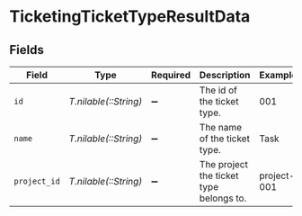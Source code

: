 # TicketingTicketTypeResultData


## Fields

| Field                                   | Type                                    | Required                                | Description                             | Example                                 |
| --------------------------------------- | --------------------------------------- | --------------------------------------- | --------------------------------------- | --------------------------------------- |
| `id`                                    | *T.nilable(::String)*                   | :heavy_minus_sign:                      | The id of the ticket type.              | 001                                     |
| `name`                                  | *T.nilable(::String)*                   | :heavy_minus_sign:                      | The name of the ticket type.            | Task                                    |
| `project_id`                            | *T.nilable(::String)*                   | :heavy_minus_sign:                      | The project the ticket type belongs to. | project-001                             |